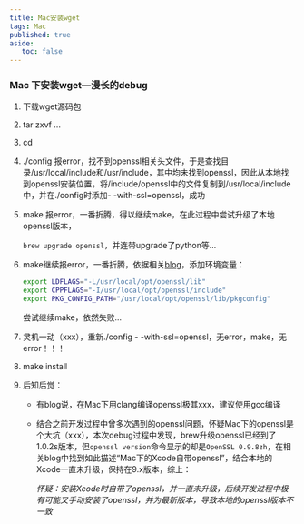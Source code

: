 ```yaml
---
title: Mac安装wget
tags: Mac
published: true
aside:
   toc: false
---
```



### Mac 下安装wget—漫长的debug

1. 下载wget源码包

2. tar zxvf ...

3. cd

4. ./config 报error，找不到openssl相关头文件，于是查找目录/usr/local/include和/usr/include，其中均未找到openssl，因此从本地找到openssl安装位置，将/include/openssl中的文件复制到/usr/local/include中，并在./config时添加- -with-ssl=openssl，成功

5. make 报error，一番折腾，得以继续make，在此过程中尝试升级了本地openssl版本，

   `brew upgrade openssl`，并连带upgrade了python等...

6. make继续报error，一番折腾，依据相关[blog](https://blog.csdn.net/terminatorsong/article/details/52332583)，添加环境变量：

   ```bash
   export LDFLAGS="-L/usr/local/opt/openssl/lib"
   export CPPFLAGS="-I/usr/local/opt/openssl/include" 
   export PKG_CONFIG_PATH="/usr/local/opt/openssl/lib/pkgconfig"
   ```

   尝试继续make，依然失败...

7. 灵机一动（xxx），重新./config - -with-ssl=openssl，无error，make，无error！！！

8. make install

9. 后知后觉：

   - 有blog说，在Mac下用clang编译openssl极其xxx，建议使用gcc编译

   - 结合之前开发过程中曾多次遇到的openssl问题，怀疑Mac下的openssl是个大坑（xxx），本次debug过程中发现，brew升级openssl已经到了1.0.2s版本，但`openssl version`命令显示的却是`OpenSSL 0.9.8zh`，在相关blog中找到如此描述“Mac下的Xcode自带openssl”，结合本地的Xcode一直未升级，保持在9.x版本，综上：

     ​	*怀疑：安装Xcode时自带了openssl，并一直未升级，后续开发过程中极有可能又手动安装了openssl，并为最新版本，导致本地的openssl版本不一致*


